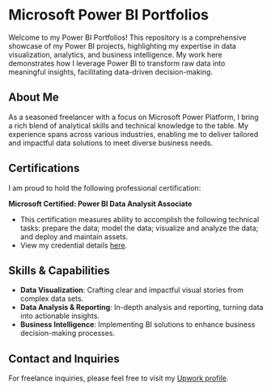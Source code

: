 # Microsoft Power BI Portfolios

Welcome to my Power BI Portfolios! This repository is a comprehensive showcase of my Power BI projects, highlighting my expertise in data visualization, analytics, and business intelligence. My work here demonstrates how I leverage Power BI to transform raw data into meaningful insights, facilitating data-driven decision-making.

## About Me

As a seasoned freelancer with a focus on Microsoft Power Platform, I bring a rich blend of analytical skills and technical knowledge to the table. My experience spans across various industries, enabling me to deliver tailored and impactful data solutions to meet diverse business needs.

## Certifications

I am proud to hold the following professional certification:

**Microsoft Certified: Power BI Data Analysit Associate**
  - This certification measures ability to accomplish the following technical tasks: prepare the data; model the data; visualize and analyze the data; and deploy and maintain assets.
  - View my credential details [here](https://learn.microsoft.com/en-us/users/85165808/credentials/d3aacb4cae22b7d4).


## Skills & Capabilities
- **Data Visualization**: Crafting clear and impactful visual stories from complex data sets.
- **Data Analysis & Reporting**: In-depth analysis and reporting, turning data into actionable insights.
- **Business Intelligence**: Implementing BI solutions to enhance business decision-making processes.

## Contact and Inquiries

For freelance inquiries, please feel free to visit my [Upwork profile](https://www.upwork.com/freelancers/~01f87b63bb7045bb0c).

